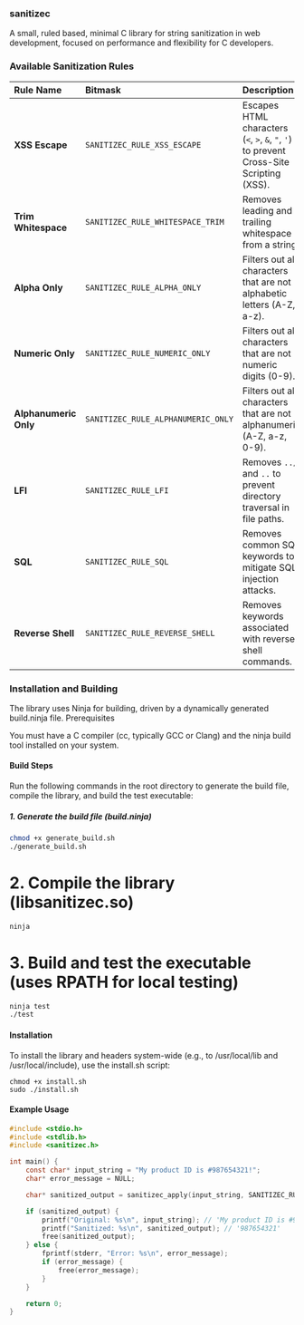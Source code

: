 ### sanitizec

A small, ruled based, minimal C library for string sanitization in web development, focused on performance and flexibility for C developers.

### Available Sanitization Rules

| Rule Name | Bitmask | Description | Example |
| :--- | :--- | :--- | :--- |
| **XSS Escape** | `SANITIZEC_RULE_XSS_ESCAPE` | Escapes HTML characters (`<`, `>`, `&`, `"`, `'`) to prevent Cross-Site Scripting (XSS). | `"<script>alert('xss');</script>"` becomes `"&lt;script&gt;alert(&#39;xss&#39;);&lt;/script&gt;"` |
| **Trim Whitespace** | `SANITIZEC_RULE_WHITESPACE_TRIM` | Removes leading and trailing whitespace from a string. | `"  Hello World  "` becomes `"Hello World"` |
| **Alpha Only** | `SANITIZEC_RULE_ALPHA_ONLY` | Filters out all characters that are not alphabetic letters (A-Z, a-z). | `"User-123_Name"` becomes `"UserName"` |
| **Numeric Only** | `SANITIZEC_RULE_NUMERIC_ONLY` | Filters out all characters that are not numeric digits (0-9). | `"Price: $12.50"` becomes `"1250"` |
| **Alphanumeric Only** | `SANITIZEC_RULE_ALPHANUMERIC_ONLY` | Filters out all characters that are not alphanumeric (A-Z, a-z, 0-9). | `"User-Name: JohnDoe_123!"` becomes `"UserNameJohnDoe123"` |
| **LFI** | `SANITIZEC_RULE_LFI` | Removes `../` and `..` to prevent directory traversal in file paths. | `"/etc/passwd"` becomes `"/etc/passwd"` but `"../../etc/passwd"` becomes `"/etc/passwd"` |
| **SQL** | `SANITIZEC_RULE_SQL` | Removes common SQL keywords to mitigate SQL injection attacks. | `"1 OR 1=1; --"` becomes `"1 OR ; --"` |
| **Reverse Shell** | `SANITIZEC_RULE_REVERSE_SHELL` | Removes keywords associated with reverse shell commands. | `"; nc 127.0.0.1 4444 -e /bin/sh"` becomes `";  4444 -e bin"` |


### Installation and Building

The library uses Ninja for building, driven by a dynamically generated build.ninja file.
Prerequisites

You must have a C compiler (cc, typically GCC or Clang) and the ninja build tool installed on your system.

#### Build Steps

Run the following commands in the root directory to generate the build file, compile the library, and build the test executable:

##### 1. Generate the build file (build.ninja)

```sh
chmod +x generate_build.sh
./generate_build.sh
```

# 2. Compile the library (libsanitizec.so)

```sh
ninja 
```

# 3. Build and test the executable (uses RPATH for local testing)

```sh 
ninja test
./test
```

#### Installation

To install the library and headers system-wide (e.g., to /usr/local/lib and /usr/local/include), use the install.sh script:

```
chmod +x install.sh
sudo ./install.sh
```

#### Example Usage

``` c
#include <stdio.h>
#include <stdlib.h>
#include <sanitizec.h>

int main() {
    const char* input_string = "My product ID is #987654321!";
    char* error_message = NULL;

    char* sanitized_output = sanitizec_apply(input_string, SANITIZEC_RULE_NUMERIC_ONLY, &error_message);

    if (sanitized_output) {
        printf("Original: %s\n", input_string); // 'My product ID is #987654321!'
        printf("Sanitized: %s\n", sanitized_output); // '987654321'
        free(sanitized_output); 
    } else {
        fprintf(stderr, "Error: %s\n", error_message);
        if (error_message) {
            free(error_message);
        }
    }

    return 0;
}

```

